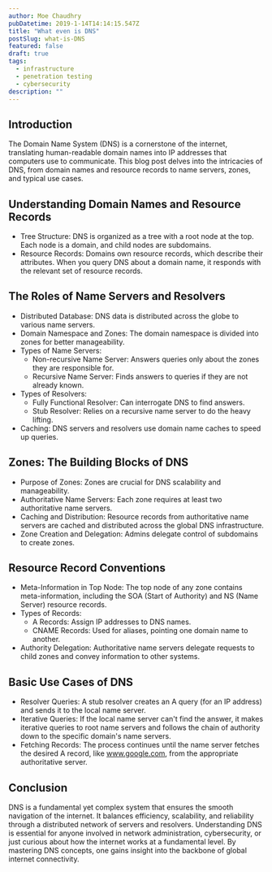 ```yaml
---
author: Moe Chaudhry
pubDatetime: 2019-1-14T14:14:15.547Z
title: "What even is DNS"
postSlug: what-is-DNS
featured: false
draft: true
tags:
  - infrastructure
  - penetration testing
  - cybersecurity
description: ""
---
```


## Introduction

The Domain Name System (DNS) is a cornerstone of the internet, translating human-readable domain names into IP addresses that computers use to communicate. This blog post delves into the intricacies of DNS, from domain names and resource records to name servers, zones, and typical use cases.

## Understanding Domain Names and Resource Records

- Tree Structure: DNS is organized as a tree with a root node at the top. Each node is a domain, and child nodes are subdomains.
- Resource Records: Domains own resource records, which describe their attributes. When you query DNS about a domain name, it responds with the relevant set of resource records.

## The Roles of Name Servers and Resolvers

- Distributed Database: DNS data is distributed across the globe to various name servers.
- Domain Namespace and Zones: The domain namespace is divided into zones for better manageability.
- Types of Name Servers:
  - Non-recursive Name Server: Answers queries only about the zones they are responsible for.
  - Recursive Name Server: Finds answers to queries if they are not already known.
- Types of Resolvers:
  - Fully Functional Resolver: Can interrogate DNS to find answers.
  - Stub Resolver: Relies on a recursive name server to do the heavy lifting.
- Caching: DNS servers and resolvers use domain name caches to speed up queries.

## Zones: The Building Blocks of DNS

- Purpose of Zones: Zones are crucial for DNS scalability and manageability.
- Authoritative Name Servers: Each zone requires at least two authoritative name servers.
- Caching and Distribution: Resource records from authoritative name servers are cached and distributed across the global DNS infrastructure.
- Zone Creation and Delegation: Admins delegate control of subdomains to create zones.

## Resource Record Conventions

- Meta-Information in Top Node: The top node of any zone contains meta-information, including the SOA (Start of Authority) and NS (Name Server) resource records.
- Types of Records:
  - A Records: Assign IP addresses to DNS names.
  - CNAME Records: Used for aliases, pointing one domain name to another.
- Authority Delegation: Authoritative name servers delegate requests to child zones and convey information to other systems.

## Basic Use Cases of DNS

- Resolver Queries: A stub resolver creates an A query (for an IP address) and sends it to the local name server.
- Iterative Queries: If the local name server can't find the answer, it makes iterative queries to root name servers and follows the chain of authority down to the specific domain's name servers.
- Fetching Records: The process continues until the name server fetches the desired A record, like www.google.com, from the appropriate authoritative server.

## Conclusion

DNS is a fundamental yet complex system that ensures the smooth navigation of the internet. It balances efficiency, scalability, and reliability through a distributed network of servers and resolvers. Understanding DNS is essential for anyone involved in network administration, cybersecurity, or just curious about how the internet works at a fundamental level. By mastering DNS concepts, one gains insight into the backbone of global internet connectivity.
